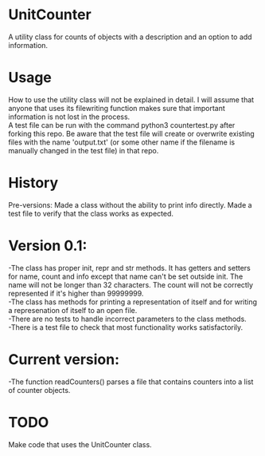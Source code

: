 # UnitCounter
A utility class for counts of objects with a description and an option to add information.

# Usage
How to use the utility class will not be explained in detail. I will assume that anyone that uses its filewriting function makes sure that important information is not lost in the process.  
A test file can be run with the command python3 countertest.py after forking this repo. Be aware that the test file will create or overwrite existing files with the name 'output.txt' (or some other name if the filename is manually changed in the test file) in that repo.  

# History
Pre-versions: Made a class without the ability to print info directly. Made a test file to verify that the class works as expected.  

# Version 0.1:
-The class has proper init, repr and str methods. It has getters and setters for name, count and info except that name can't be set outside init. The name will not be longer than 32 characters. The count will not be correctly represented if it's higher than 99999999.  
-The class has methods for printing a representation of itself and for writing a represenation of itself to an open file.  
-There are no tests to handle incorrect parameters to the class methods.  
-There is a test file to check that most functionality works satisfactorily.  

# Current version:
-The function readCounters() parses a file that contains counters into a list of counter objects.

# TODO
Make code that uses the UnitCounter class.  
